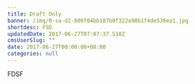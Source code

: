 ```yaml
---
title: Draft Only
banner: /img/0-sa-d2-806f04bb187b0f322a98b1f4de536ea1.jpg
shortdesc: FSD
updatedDate: 2017-06-27T07:07:37.510Z
cmsUserSlug: ""
date: 2017-06-27T00:00:00+08:00
categories: null
---
```


FDSF